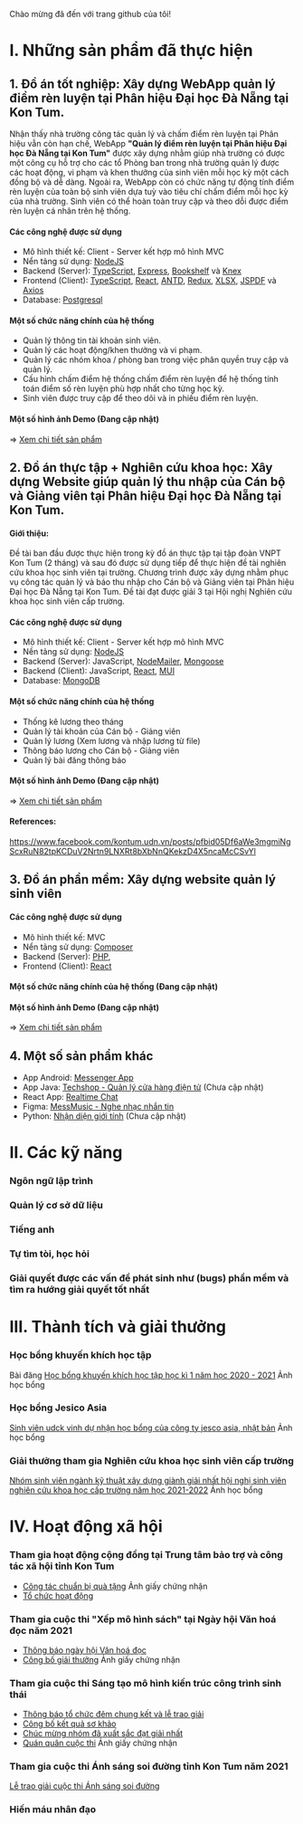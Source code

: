 Chào mừng đã đến với trang github của tôi!
# I. Những sản phẩm đã thực hiện
## 1. Đồ án tốt nghiệp: Xây dựng WebApp quản lý điểm rèn luyện tại Phân hiệu Đại học Đà Nẵng tại Kon Tum.
Nhận thấy nhà trường công tác quản lý và chấm điểm rèn luyện tại Phân hiệu vẫn còn hạn chế, WebApp **"Quản lý điểm rèn luyện tại Phân hiệu Đại học Đà Nẵng tại Kon Tum"** được xây dựng nhằm giúp nhà trường có được một công cụ hỗ trợ cho các tổ Phòng ban trong nhà trường quản lý được các hoạt động, vi phạm và khen thưởng của sinh viên mỗi học kỳ một cách đồng bộ và dễ dàng. Ngoài ra, WebApp còn có chức năng tự động tính điểm rèn luyện của toàn bộ sinh viên dựa tuỳ vào tiêu chí chấm điểm mỗi học kỳ của nhà trường. Sinh viên có thể hoàn toàn truy cập và theo dỗi được điểm rèn luyện cá nhân trên hệ thống.
#### Các công nghệ được sử dụng
- Mô hình thiết kế: Client - Server kết hợp mô hình MVC
- Nển tảng sử dụng: [NodeJS](https://nodejs.org/)
- Backend (Server): [TypeScript](https://www.typescriptlang.org/), [Express](https://expressjs.com/), [Bookshelf](https://bookshelfjs.org/) và [Knex](https://knexjs.org/)
- Frontend (Client): [TypeScript](https://www.typescriptlang.org/), [React](https://reactjs.org/), [ANTD](https://ant.design/), [Redux](https://redux.js.org/), [XLSX](https://www.npmjs.com/package/xlsx), [JSPDF](https://www.npmjs.com/package/jspdf) và [Axios](https://www.npmjs.com/package/axios)
- Database: [Postgresql](https://www.postgresql.org/)
#### Một số chức năng chính của hệ thống
- Quản lý thông tin tài khoản sinh viên.
- Quản lý các hoạt động/khen thưởng và vi phạm.
- Quản lý các nhóm khoa / phòng ban trong việc phân quyền truy cập và quản lý.
- Cấu hình chấm điểm hệ thống chấm điểm rèn luyện để hệ thống tính toán điểm số rèn luyện phù hợp nhất cho từng học kỳ.
- Sinh viên được truy cập để theo dõi và in phiếu điểm rèn luyện.
#### Một số hình ảnh Demo (Đang cập nhật)
=> [Xem chi tiết sản phẩm](https://github.com/jennydo2000/tp-management)
## 2. Đồ án thực tập + Nghiên cứu khoa học: Xây dựng Website giúp quản lý thu nhập của Cán bộ và Giảng viên tại Phân hiệu Đại học Đà Nẵng tại Kon Tum.
#### Giới thiệu:
Đề tài ban đầu được thực hiện trong kỳ đồ án thực tập tại tập đoàn VNPT Kon Tum (2 tháng) và sau đó được sử dụng tiếp để thực hiện đề tài nghiên cứu khoa học sinh viên tại trường. Chương trình được xây dựng nhằm phục vụ công tác quản lý và báo thu nhập cho Cán bộ và Giảng viên tại Phân hiệu Đại học Đà Nẵng tại Kon Tum. Đề tài đạt được giải 3 tại Hội nghị Nghiên cứu khoa học sinh viên cấp trường.
#### Các công nghệ được sử dụng
- Mô hình thiết kế: Client - Server kết hợp mô hình MVC
- Nền tảng sử dụng: [NodeJS](https://nodejs.org/)
- Backend (Server): JavaScript, [NodeMailer](https://nodemailer.com/about/), [Mongoose](https://mongoosejs.com/)
- Backend (Client): JavaScript, [React](https://reactjs.org/), [MUI](https://mui.com/)
- Database: [MongoDB](https://www.mongodb.com/)
#### Một số chức năng chính của hệ thống
- Thống kê lương theo tháng
- Quản lý tài khoản của Cán bộ - Giảng viên
- Quản lý lương (Xem lương và nhập lương từ file)
- Thông báo lương cho Cán bộ - Giảng viên
- Quản lý bài đăng thông báo
#### Một số hình ảnh Demo (Đang cập nhật)
=> [Xem chi tiết sản phẩm](https://github.com/jennydo2000/salary-management)
#### References:
https://www.facebook.com/kontum.udn.vn/posts/pfbid05Df6aWe3mgmiNgScxRuN82tpKCDuV2Nrtn9LNXRt8bXbNnQKekzD4X5ncaMcCSvYl
## 3. Đồ án phần mềm: Xây dựng website quản lý sinh viên

#### Các công nghệ được sử dụng
- Mô hình thiết kế: MVC
- Nển tảng sử dụng: [Composer](https://getcomposer.org/)
- Backend (Server): [PHP](https://www.php.net/), 
- Frontend (Client): [React](https://reactjs.org/)
#### Một số chức năng chính của hệ thống (Đang cập nhật)
#### Một số hình ảnh Demo (Đang cập nhật)
=> [Xem chi tiết sản phẩm](https://github.com/jennydo2000/Laravel-DoAnPhanMem1)
## 4. Một số sản phẩm khác
- App Android: [Messenger App](https://github.com/jennydo2000/Android-MessengerApp)
- App Java: [Techshop - Quản lý cửa hàng điện tử](https://github.com/jennydo2000/TECHSHOP) (Chưa cập nhật)
- React App: [Realtime Chat](https://github.com/jennydo2000/realtime-chat)
- Figma: [MessMusic - Nghe nhạc nhắn tin](https://www.figma.com/proto/4oDZr0dxV574mUzayIlPDW/DHDTT)
- Python: [Nhận diện giới tính](https://github.com/jennydo2000/gender-detection) (Chưa cập nhật)
# II. Các kỹ năng
### Ngôn ngữ lập trình
### Quản lý cơ sở dữ liệu
### Tiếng anh
### Tự tìm tòi, học hỏi
### Giải quyết được các vấn đề phát sinh như (bugs) phần mềm và tìm ra hướng giải quyết tốt nhất
# III. Thành tích và giải thưởng
### Học bổng khuyến khích học tập
Bài đăng [Học bổng khuyến khích học tập học kì 1 năm học 2020 - 2021](https://www.facebook.com/kontum.udn.vn/posts/pfbid0JeSBMjeuyWK3u985nCPx6Fya7bcTVJTjnxBb2KwsH1aAPQtvytn5yWiTuEMuwjs9l)
Ảnh học bổng
### Học bổng Jesico Asia
[Sinh viên udck vinh dự nhận học bổng của công ty jesco asia, nhật bản](https://www.facebook.com/kontum.udn.vn/posts/pfbid02UQ2tsNAeQYuQBnqqCKMwtYi7s3cXYzSu84RZ9zzVFAgQ57ErgmFkEbo7q4s816GAl)
Ảnh học bổng
### Giải thưởng tham gia Nghiên cứu khoa học sinh viên cấp trường
[Nhóm sinh viên ngành kỹ thuật xây dựng giành giải nhất hội nghị sinh viên nghiên cứu khoa học cấp trường năm học 2021-2022](https://www.facebook.com/kontum.udn.vn/posts/pfbid05Df6aWe3mgmiNgScxRuN82tpKCDuV2Nrtn9LNXRt8bXbNnQKekzD4X5ncaMcCSvYl)
Ảnh học bổng
# IV. Hoạt động xã hội
### Tham gia hoạt động cộng đồng tại Trung tâm bảo trợ và công tác xã hội tỉnh Kon Tum
- [Công tác chuẩn bị quà tặng](https://www.facebook.com/khoacongnghe.udck/posts/pfbid02iC77rsiToc26U1GHou636PsrLhDNfoARLeWhm5Nya76tD6N68CQWdmwHANi5KCaPl)
Ảnh giấy chứng nhận
- [Tổ chức hoạt động](https://www.facebook.com/khoacongnghe.udck/posts/pfbid02bsAH59SpKamLoyv6qphwSHWUXnCwZYi11XTTkShAKB4HXkdA7EJ8NjUrnteDEYjVl)
### Tham gia cuộc thi "Xếp mô hình sách" tại Ngày hội Văn hoá đọc năm 2021
- [Thông báo ngày hội Văn hoá đọc](https://www.facebook.com/kontum.udn.vn/posts/pfbid0qVBpKETXjrpgPfvD7EFT8ewY6Z54CrPEESW1qD6vL4HVz46e2Ar4gsD3U4MVs1EFl)
- [Công bố giải thưởng](https://www.facebook.com/kontum.udn.vn/posts/pfbid05zS8xqikF3gwiamwwPv8PJwiFtUCWPF2fcqX47egSCZXAVTo952rGyK5pwST3B9El)
Ảnh giấy chứng nhận
### Tham gia cuộc thi Sáng tạo mô hình kiến trúc công trình sinh thái
- [Thông báo tổ chức đêm chung kết và lễ trao giải](https://www.facebook.com/kontum.udn.vn/posts/pfbid0vbhA4iCk6xTW2EYBe5eozLRSbZP18TLEf2wqaaV6zLnmF29j5TmZ2LrgErddyLwel)
- [Công bố kết quả sơ khảo](https://www.facebook.com/khoacongnghe.udck/posts/pfbid02iU3wBhYfBdBdotectgGqcxPH7jR3xNSTHg8eawjyorEASDomnoqkvD1h4Y1DpSXZl)
- [Chúc mừng nhóm đã xuất sắc đạt giải nhất](https://www.facebook.com/kontum.udn.vn/posts/pfbid0ix7t31QuD4Hw9AXFdV9zZfaqr5DxpRkzeTdrNJaRYfCRsUfbtd1cyDBxBgabCNszl)
- [Quán quân cuộc thi](https://www.facebook.com/khoacongnghe.udck/posts/pfbid02Chf6Nh4FgPRpZhUWW8xfiW3ZFxListJbCkXrDzXkyD9F8BjMLX3RLDthuw7nCUVEl)
Ảnh giấy chứng nhận
### Tham gia cuộc thi Ánh sáng soi đường tỉnh Kon Tum năm 2021
[Lễ trao giải cuộc thi Ánh sáng soi đường](https://www.facebook.com/kontum.udn.vn/posts/pfbid0qVqpcSzBJqUHAuWew9XZuhav3B7g3td8r9LsKhLYNVPG8PwD3RiNpNEePKGbrZpGl)
### Hiến máu nhân đạo
